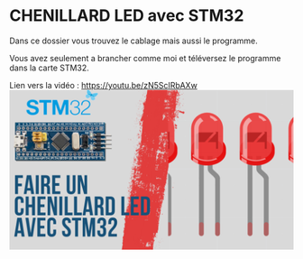 # CHENILLARD LED avec STM32
Dans ce dossier vous trouvez le cablage mais aussi le programme.

Vous avez seulement a brancher comme moi et téléversez le programme dans la carte STM32.

Lien vers la vidéo : https://youtu.be/zN5ScIRbAXw
![alt text](https://github.com/electrocodeur/chenillard_led_stm32/blob/main/mini_stm.png?raw=true)
